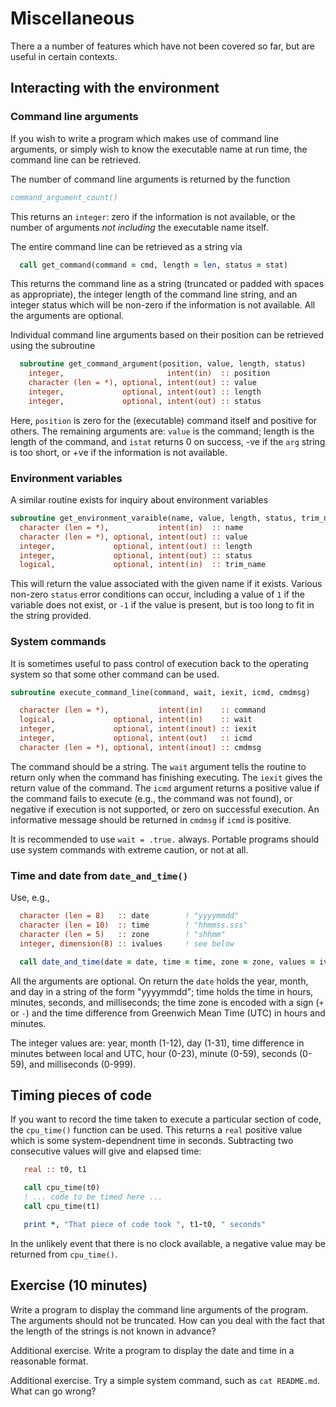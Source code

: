 # Miscellaneous

There a a number of features which have not been covered so far, but
are useful in certain contexts.

## Interacting with the environment

### Command line arguments

If you wish to write a program which makes use of command line arguments,
or simply wish to know the executable name at run time, the command line
can be retrieved.

The number of command line arguments is returned by the function
```fortran
command_argument_count()
```
This returns an `integer`: zero if the information is not available,
or the number of arguments _not including_ the executable name itself.

The entire command line can be retrieved as a string via
```fortran
  call get_command(command = cmd, length = len, status = stat)
```
This returns the command line as a string (truncated or padded with spaces
as appropriate), the integer length of the command line string, and an
integer status which will be non-zero if the information is not available.
All the arguments are optional.

Individual command line arguments based on their position can be retrieved
using the subroutine
```fortran
  subroutine get_command_argument(position, value, length, status)
    integer,                       intent(in)  :: position
    character (len = *), optional, intent(out) :: value
    integer,             optional, intent(out) :: length
    integer,             optional, intent(out) :: status
```
Here, `position` is zero for the (executable) command itself and positive
for others. The remaining arguments are: `value` is the command; length is
the length of the command, and `istat` returns 0 on success, -ve if the
`arg` string is too short, or +ve if the information is not available.

### Environment variables

A similar routine exists for inquiry about environment variables
```fortran
subroutine get_environment_varaible(name, value, length, status, trim_name)
  character (len = *),           intent(in)  :: name
  character (len = *), optional, intent(out) :: value
  integer,             optional, intent(out) :: length
  integer,             optional, intent(out) :: status
  logical,             optional, intent(in)  :: trim_name
```
This will return the value associated with the given name if it exists.
Various non-zero `status` error conditions can occur, including a value
of `1` if the variable does not exist, or `-1` if the value is present,
but is too long to fit in the string provided.


### System commands

It is sometimes useful to pass control of execution back to the operating
system so that some other command can be used.
```fortran
subroutine execute_command_line(command, wait, iexit, icmd, cmdmsg)

  character (len = *),           intent(in)    :: command
  logical,             optional, intent(in)    :: wait
  integer,             optional, intent(inout) :: iexit
  integer,             optional, intent(out)   :: icmd
  character (len = *), optional, intent(inout) :: cmdmsg

```
The command should be a string. The `wait` argument tells the routine to
return only when the command has finishing executing.
The `iexit` gives the return value of the command.
The `icmd` argument returns a positive value if the command fails to execute
(e.g., the command was not found), or negative if execution is not supported,
or zero on successful execution. An informative message should be returned in
`cmdmsg` if `icmd` is positive.

It is recommended to use `wait = .true.` always. Portable programs should
use system commands with extreme caution, or not at all.


### Time and date from `date_and_time()`

Use, e.g.,
```fortran
  character (len = 8)   :: date        ! "yyyymmdd"
  character (len = 10)  :: time        ! "hhmmss.sss"
  character (len = 5)   :: zone        ! "shhmm"
  integer, dimension(8) :: ivalues     ! see below

  call date_and_time(date = date, time = time, zone = zone, values = ivalues)
```
All the arguments are optional. On return the `date` holds the year, month,
and day in a string of the form "yyyymmdd"; time holds the time in hours,
minutes, seconds, and milliseconds; the time zone is encoded with a sign
(`+` or `-`) and the time difference from Greenwich Mean Time (UTC) in
hours and minutes.

The integer values are: year, month (1-12), day (1-31), time difference in
minutes between local and UTC, hour (0-23), minute (0-59), seconds (0-59),
and milliseconds (0-999).


## Timing pieces of code

If you want to record the time taken to execute a particular section
of code, the `cpu_time()` function can be used. This returns a
`real` positive value which is some system-dependnent time in seconds.
Subtracting two consecutive values will give and elapsed time:
```fortran
   real :: t0, t1

   call cpu_time(t0)
   ! ... code to be timed here ...
   call cpu_time(t1)

   print *, "That piece of code took ", t1-t0, " seconds"
```
In the unlikely event that there is no clock available, a negative
value may be returned from `cpu_time()`.


## Exercise (10 minutes)

Write a program to display the command line arguments of the program.
The arguments should not be truncated.
How can you deal with the fact that the length of the strings is not
known in advance?

Additional exercise.
Write a program to display the date and time in a reasonable format.

Additional exercise.
Try a simple system command, such as `cat README.md`. What can go wrong?
